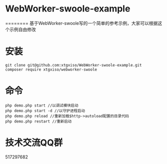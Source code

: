 # WebWorker-swoole-example
========
基于WebWorker-swoole写的一个简单的参考示例，大家可以根据这个示例自由修改

安装
========

```
git clone git@github.com:xtgxiso/WebWorker-swoole-example.git
composer require xtgxiso/webworker-swoole
```
命令
========

```
php demo.php start //以调试模块启动 
php demo.php start -d //以守护进程启动
php demo.php reload //重新加载$http->autoload配置的目录代码
php demo.php restart //重新启动
```

技术交流QQ群
========
517297682
